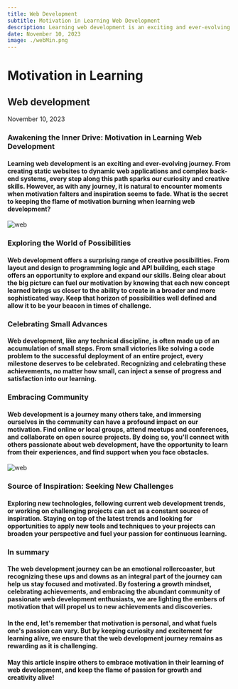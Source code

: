 ```yaml
---
title: Web Development
subtitle: Motivation in Learning Web Development
description: Learning web development is an exciting and ever-evolving journey. Each step on this path awakens our curiosity and creative abilities. However, as with any journey, it is natural to encounter moments when motivation falters and inspiration seems to fade.
date: November 10, 2023
image: ./webMin.png
---
```


# Motivation in Learning
## Web development

November 10, 2023

### Awakening the Inner Drive: Motivation in Learning Web Development

#### Learning web development is an exciting and ever-evolving journey. From creating static websites to dynamic web applications and complex back-end systems, every step along this path sparks our curiosity and creative skills. However, as with any journey, it is natural to encounter moments when motivation falters and inspiration seems to fade. What is the secret to keeping the flame of motivation burning when learning web development?

![web](./web.png)

### Exploring the World of Possibilities

#### Web development offers a surprising range of creative possibilities. From layout and design to programming logic and API building, each stage offers an opportunity to explore and expand our skills. Being clear about the big picture can fuel our motivation by knowing that each new concept learned brings us closer to the ability to create in a broader and more sophisticated way. Keep that horizon of possibilities well defined and allow it to be your beacon in times of challenge.

### Celebrating Small Advances

#### Web development, like any technical discipline, is often made up of an accumulation of small steps. From small victories like solving a code problem to the successful deployment of an entire project, every milestone deserves to be celebrated. Recognizing and celebrating these achievements, no matter how small, can inject a sense of progress and satisfaction into our learning.

### Embracing Community

#### Web development is a journey many others take, and immersing ourselves in the community can have a profound impact on our motivation. Find online or local groups, attend meetups and conferences, and collaborate on open source projects. By doing so, you'll connect with others passionate about web development, have the opportunity to learn from their experiences, and find support when you face obstacles.

![web](./web1.png)

### Source of Inspiration: Seeking New Challenges

#### Exploring new technologies, following current web development trends, or working on challenging projects can act as a constant source of inspiration. Staying on top of the latest trends and looking for opportunities to apply new tools and techniques to your projects can broaden your perspective and fuel your passion for continuous learning.

### In summary

#### The web development journey can be an emotional rollercoaster, but recognizing these ups and downs as an integral part of the journey can help us stay focused and motivated. By fostering a growth mindset, celebrating achievements, and embracing the abundant community of passionate web development enthusiasts, we are lighting the embers of motivation that will propel us to new achievements and discoveries.

#### In the end, let's remember that motivation is personal, and what fuels one's passion can vary. But by keeping curiosity and excitement for learning alive, we ensure that the web development journey remains as rewarding as it is challenging.

#### May this article inspire others to embrace motivation in their learning of web development, and keep the flame of passion for growth and creativity alive!